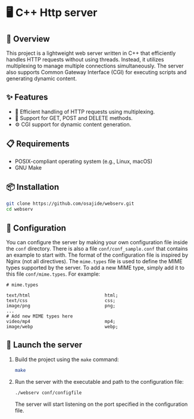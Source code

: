 # 🖥️ C++ Http server

## 🌟 Overview

This project is a lightweight web server written in C++ that efficiently handles HTTP requests without using threads. Instead, it utilizes multiplexing to manage multiple connections simultaneously. The server also supports Common Gateway Interface (CGI) for executing scripts and generating dynamic content.

## ✨ Features

- 🚀 Efficient handling of HTTP requests using multiplexing.
- 📄 Support for GET, POST and DELETE methods.
- ⚙️ CGI support for dynamic content generation.

## 📋 Requirements

- POSIX-compliant operating system (e.g., Linux, macOS)
- GNU Make

## 📦 Installation

   ```bash
   git clone https://github.com/osajide/webserv.git
   cd webserv
   ```
## 🔧 Configuration

You can configure the server by making your own configuration file inside the `conf` directory. There is also a file `conf/conf_sample.conf` that contains an example to start with. The format of the configuration file is inspired by Nginx (not all directives).
The `mime.types` file is used to define the MIME types supported by the server. To add a new MIME type, simply add it to this file `conf/mime.types`. For example:
```nginx
# mime.types

text/html                            html;
text/css                             css;
image/png                            png;
...
# Add new MIME types here
video/mp4                            mp4;
image/webp                           webp;
```

## 🚀 Launch the server

1. Build the project using the `make` command:

   ```bash
   make
   ```
3. Run the server with the executable and path to the configuration file:

   ```bash
   ./webserv conf/configfile
   ```
   The server will start listening on the port specified in the configuration file.
